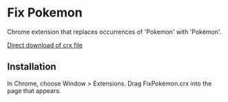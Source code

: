 Fix Pokemon
=============

Chrome extension that replaces occurrences of 'Pokemon' with 'Pokémon'.

[Direct download of crx file](https://github.com/osnr/fix-pokemon/blob/master/FixPokemon.crx?raw=true)

Installation
------------

In Chrome, choose Window > Extensions.  Drag FixPokémon.crx into the page that appears.

